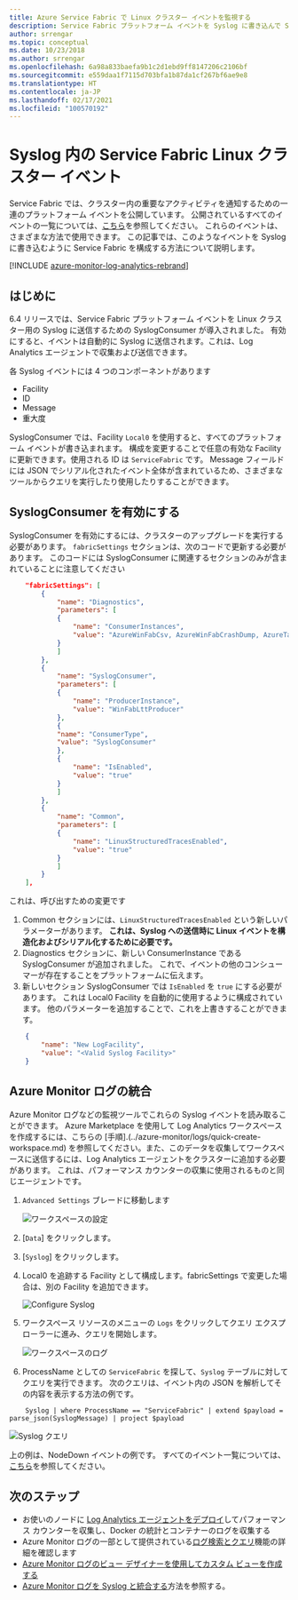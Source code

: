 ```yaml
---
title: Azure Service Fabric で Linux クラスター イベントを監視する
description: Service Fabric プラットフォーム イベントを Syslog に書き込んで Service Fabric Linux クラスター イベントを監視する方法について説明します。
author: srrengar
ms.topic: conceptual
ms.date: 10/23/2018
ms.author: srrengar
ms.openlocfilehash: 6a98a833baefa9b1c2d1ebd9ff8147206c2106bf
ms.sourcegitcommit: e559daa1f7115d703bfa1b87da1cf267bf6ae9e8
ms.translationtype: HT
ms.contentlocale: ja-JP
ms.lasthandoff: 02/17/2021
ms.locfileid: "100570192"
---
```

# <a name="service-fabric-linux-cluster-events-in-syslog"></a>Syslog 内の Service Fabric Linux クラスター イベント

Service Fabric では、クラスター内の重要なアクティビティを通知するための一連のプラットフォーム イベントを公開しています。 公開されているすべてのイベントの一覧については、[こちら](service-fabric-diagnostics-event-generation-operational.md)を参照してください。 これらのイベントは、さまざまな方法で使用できます。 この記事では、このようなイベントを Syslog に書き込むように Service Fabric を構成する方法について説明します。

[!INCLUDE [azure-monitor-log-analytics-rebrand](../../includes/azure-monitor-log-analytics-rebrand.md)]

## <a name="introduction"></a>はじめに

6\.4 リリースでは、Service Fabric プラットフォーム イベントを Linux クラスター用の Syslog に送信するための SyslogConsumer が導入されました。 有効にすると、イベントは自動的に Syslog に送信されます。これは、Log Analytics エージェントで収集および送信できます。

各 Syslog イベントには 4 つのコンポーネントがあります
* Facility
* ID
* Message
* 重大度

SyslogConsumer では、Facility `Local0` を使用すると、すべてのプラットフォーム イベントが書き込まれます。 構成を変更することで任意の有効な Facility に更新できます。使用される ID は `ServiceFabric` です。 Message フィールドには JSON でシリアル化されたイベント全体が含まれているため、さまざまなツールからクエリを実行したり使用したりすることができます。 

## <a name="enable-syslogconsumer"></a>SyslogConsumer を有効にする

SyslogConsumer を有効にするには、クラスターのアップグレードを実行する必要があります。 `fabricSettings` セクションは、次のコードで更新する必要があります。 このコードには SyslogConsumer に関連するセクションのみが含まれていることに注意してください

```json
    "fabricSettings": [
        {
            "name": "Diagnostics",
            "parameters": [
            {
                "name": "ConsumerInstances",
                "value": "AzureWinFabCsv, AzureWinFabCrashDump, AzureTableWinFabEtwQueryable, SyslogConsumer"
            }
            ]
        },
        {
            "name": "SyslogConsumer",
            "parameters": [
            {
                "name": "ProducerInstance",
                "value": "WinFabLttProducer"
            },
            {
            "name": "ConsumerType",
            "value": "SyslogConsumer"
            },
            {
                "name": "IsEnabled",
                "value": "true"
            }
            ]
        },
        {
            "name": "Common",
            "parameters": [
            {
                "name": "LinuxStructuredTracesEnabled",
                "value": "true"
            }
            ]
        }
    ],
```

これは、呼び出すための変更です
1. Common セクションには、`LinuxStructuredTracesEnabled` という新しいパラメーターがあります。 **これは、Syslog への送信時に Linux イベントを構造化およびシリアル化するために必要です。**
2. Diagnostics セクションに、新しい ConsumerInstance であるSyslogConsumer が追加されました。 これで、イベントの他のコンシューマーが存在することをプラットフォームに伝えます。 
3. 新しいセクション SyslogConsumer では `IsEnabled` を `true` にする必要があります。 これは Local0 Facility を自動的に使用するように構成されています。 他のパラメーターを追加することで、これを上書きすることができます。

```json
    {
        "name": "New LogFacility",
        "value": "<Valid Syslog Facility>"
    }
```

## <a name="azure-monitor-logs-integration"></a>Azure Monitor ログの統合
Azure Monitor ログなどの監視ツールでこれらの Syslog イベントを読み取ることができます。 Azure Marketplace を使用して Log Analytics ワークスペースを作成するには、こちらの [手順].(../azure-monitor/logs/quick-create-workspace.md) を参照してください。また、このデータを収集してワークスペースに送信するには、Log Analytics エージェントをクラスターに追加する必要があります。 これは、パフォーマンス カウンターの収集に使用されるものと同じエージェントです。 

1. `Advanced Settings` ブレードに移動します

    ![ワークスペースの設定](media/service-fabric-diagnostics-oms-syslog/workspace-settings.png)

2. [`Data`] をクリックします。
3. [`Syslog`] をクリックします。
4. Local0 を追跡する Facility として構成します。fabricSettings で変更した場合は、別の Facility を追加できます。

    ![Configure Syslog](media/service-fabric-diagnostics-oms-syslog/syslog-configure.png)
5. ワークスペース リソースのメニューの `Logs` をクリックしてクエリ エクスプローラーに進み、クエリを開始します。

    ![ワークスペースのログ](media/service-fabric-diagnostics-oms-syslog/workspace-logs.png)
6. ProcessName としての `ServiceFabric` を探して、`Syslog` テーブルに対してクエリを実行できます。 次のクエリは、イベント内の JSON を解析してその内容を表示する方法の例です。

```kusto
    Syslog | where ProcessName == "ServiceFabric" | extend $payload = parse_json(SyslogMessage) | project $payload
```

![Syslog クエリ](media/service-fabric-diagnostics-oms-syslog/syslog-query.png)

上の例は、NodeDown イベントの例です。 すべてのイベント一覧については、[こちら](service-fabric-diagnostics-event-generation-operational.md)を参照してください。

## <a name="next-steps"></a>次のステップ
* お使いのノードに [Log Analytics エージェントをデプロイ](service-fabric-diagnostics-oms-agent.md)してパフォーマンス カウンターを収集し、Docker の統計とコンテナーのログを収集する
* Azure Monitor ログの一部として提供されている[ログ検索とクエリ](../azure-monitor/logs/log-query-overview.md)機能の詳細を確認します
* [Azure Monitor ログのビュー デザイナーを使用してカスタム ビューを作成する](../azure-monitor/visualize/view-designer.md)
* [Azure Monitor ログを Syslog と統合する](../azure-monitor/agents/data-sources-syslog.md)方法を参照する。
